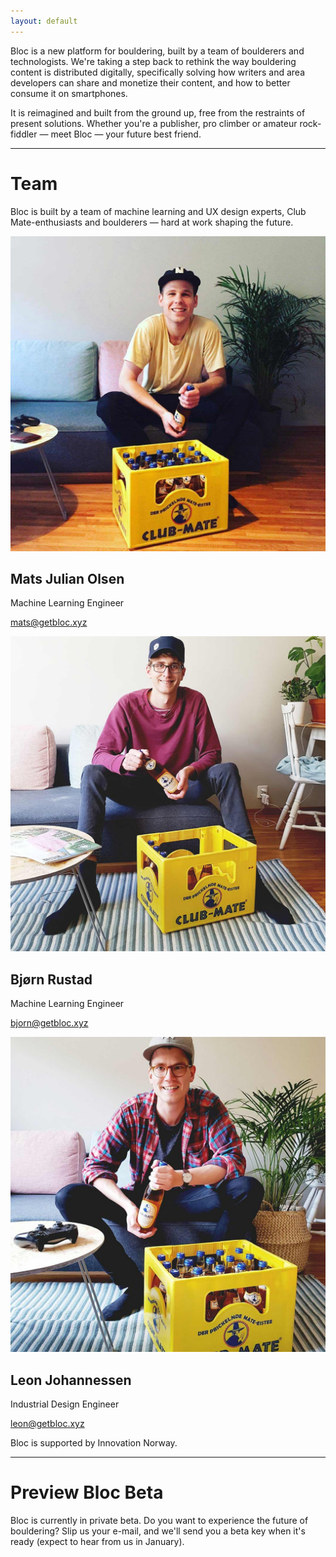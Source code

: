 ```yaml
---
layout: default
---
```


Bloc is a new platform for bouldering, built by a team of boulderers and technologists. We're taking a step back to rethink the way bouldering content is distributed digitally, specifically solving how writers and area developers can share and monetize their content, and how to better consume it on smartphones.

It is reimagined and built from the ground up, free from the restraints of present solutions.
Whether you're a publisher, pro climber or amateur rock-fiddler &mdash; meet Bloc &mdash; your future best friend.

* * *

# Team
Bloc is built by a team of machine learning and UX design experts, Club Mate-enthusiasts and boulderers &mdash; hard at work shaping the future.

<div class="team">
  <div class="team-member">
    <img class="portrait" src="/assets/img/mats_portrait.jpg" alt="Club Mate-enthusiast Mats Julian Olsen"/>
    <h2>Mats Julian Olsen</h2>
    <p class="role">Machine Learning Engineer</p>
    <p class="mail"><a href="mailto:mats@getbloc.xyz">mats@getbloc.xyz</a></p>
  </div>

  <div class="team-member">
    <img class="portrait" src="/assets/img/bjorn_portrait.jpg" alt="Club Mate-enthusiast Bjorn Rustad"/>
    <h2>Bjørn Rustad</h2>
    <p class="role">Machine Learning Engineer</p>
    <p class="mail"><a href="mailto:mats@getbloc.xyz">bjorn@getbloc.xyz</a></p>
  </div>

  <div class="team-member">
    <img class="portrait" src="/assets/img/leon_portrait.jpg" alt="Club Mate-enthusiast and Chief Astronaut Leon Johannessen"/>
    <h2>Leon Johannessen</h2>
    <p class="role">Industrial Design Engineer</p>
    <p class="mail"><a href="mailto:mats@getbloc.xyz">leon@getbloc.xyz</a></p>
  </div>
</div>

Bloc is supported by Innovation Norway.

* * *

# Preview Bloc Beta
Bloc is currently in private beta. Do you want to experience the future of bouldering? Slip us your e-mail, and we'll send you a beta key when it's ready (expect to hear from us in January).
